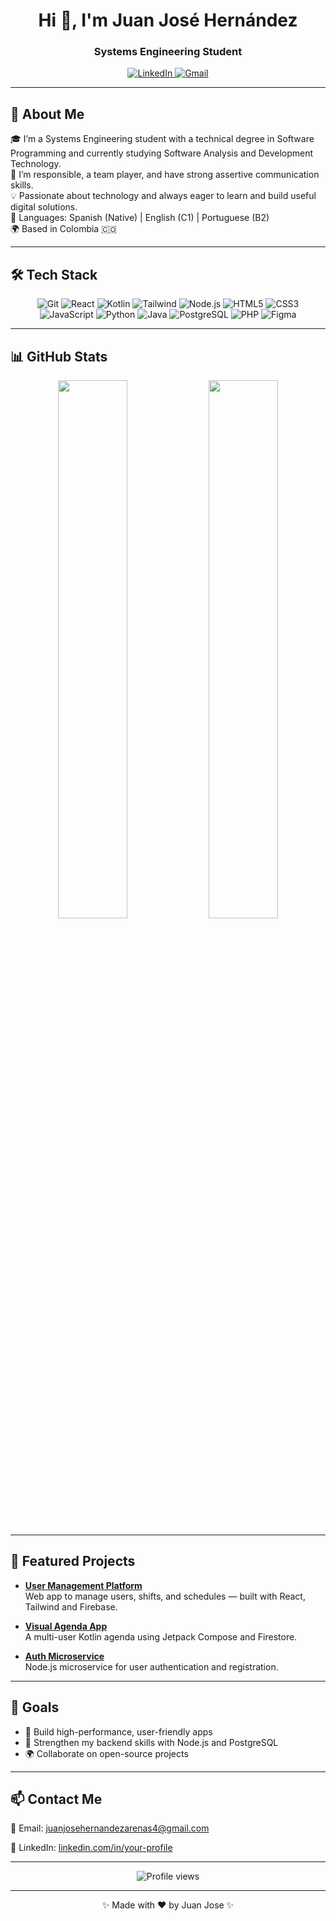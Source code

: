 <h1 align="center">Hi 👋, I'm Juan José Hernández</h1>
<h3 align="center">Systems Engineering Student</h3>

<p align="center">
  <a href="https://www.linkedin.com/in/juanjhernandeza/" target="_blank">
    <img src="https://img.shields.io/badge/LinkedIn-blue?logo=linkedin&style=for-the-badge" alt="LinkedIn">
  </a>
  <a href="mailto:juanjosehernandezarenas4@gmail.com">
    <img src="https://img.shields.io/badge/Gmail-red?logo=gmail&style=for-the-badge" alt="Gmail">
  </a>
  <!--
  <a href="https://your-portfolio.com" target="_blank">
    <img src="https://img.shields.io/badge/Portfolio-000000?logo=vercel&style=for-the-badge" alt="Portfolio">
  </a>-->
</p>

---

## 🚀 About Me

🎓 I’m a Systems Engineering student with a technical degree in Software Programming and currently studying Software Analysis and Development Technology.  
🤝 I’m responsible, a team player, and have strong assertive communication skills.  
💡 Passionate about technology and always eager to learn and build useful digital solutions.  
🧠 Languages: Spanish (Native) | English (C1) | Portuguese (B2)  
🌍 Based in Colombia 🇨🇴

---

## 🛠️ Tech Stack

<div align="center">
  
![Git](https://img.shields.io/badge/-Git-F05032?logo=git&logoColor=white&style=for-the-badge)
![React](https://img.shields.io/badge/-React-61DAFB?logo=react&logoColor=white&style=for-the-badge)
![Kotlin](https://img.shields.io/badge/-Kotlin-0095D5?logo=kotlin&logoColor=white&style=for-the-badge)
![Tailwind](https://img.shields.io/badge/-Tailwind-38B2AC?logo=tailwind-css&logoColor=white&style=for-the-badge)
![Node.js](https://img.shields.io/badge/-Node.js-339933?logo=node.js&logoColor=white&style=for-the-badge)
![HTML5](https://img.shields.io/badge/-HTML5-E34F26?logo=html5&logoColor=white&style=for-the-badge)
![CSS3](https://img.shields.io/badge/-CSS3-1572B6?logo=css3&logoColor=white&style=for-the-badge)
![JavaScript](https://img.shields.io/badge/-JavaScript-F7DF1E?logo=javascript&logoColor=black&style=for-the-badge)
![Python](https://img.shields.io/badge/-Python-3776AB?logo=python&logoColor=white&style=for-the-badge)
![Java](https://img.shields.io/badge/-Java-007396?logo=java&logoColor=white&style=for-the-badge)
![PostgreSQL](https://img.shields.io/badge/-PostgreSQL-4169E1?logo=postgresql&logoColor=white&style=for-the-badge)
![PHP](https://img.shields.io/badge/-PHP-777BB4?logo=php&logoColor=white&style=for-the-badge)
![Figma](https://img.shields.io/badge/-Figma-F24E1E?logo=figma&logoColor=white&style=for-the-badge)

</div>

---

## 📊 GitHub Stats

<p align="center">
  <img width="47%" src="https://github-readme-stats.vercel.app/api?username=juanjoher&show_icons=true&theme=radical" />
  <img width="47%" src="https://github-readme-stats.vercel.app/api/top-langs/?username=juanjoher&layout=compact&theme=radical" />
</p>

---

## 📂 Featured Projects

- **[User Management Platform](https://github.com/juanjoher/user-management)**  
  Web app to manage users, shifts, and schedules — built with React, Tailwind and Firebase.

- **[Visual Agenda App](https://github.com/juanjoher/visual-agenda)**  
  A multi-user Kotlin agenda using Jetpack Compose and Firestore.

- **[Auth Microservice](https://github.com/juanjoher/auth-service)**  
  Node.js microservice for user authentication and registration.

---

## 🎯 Goals

- 📱 Build high-performance, user-friendly apps  
- 🧠 Strengthen my backend skills with Node.js and PostgreSQL  
- 🌍 Collaborate on open-source projects  

---

## 📫 Contact Me

📩 Email: juanjosehernandezarenas4@gmail.com  
<!--
🌐 Portfolio: [your-portfolio.com](https://your-portfolio.com)
-->
📱 LinkedIn: [linkedin.com/in/your-profile](https://www.linkedin.com/in/juanjhernandeza/)

---

<p align="center">
  <img src="https://komarev.com/ghpvc/?username=juanjoher&label=Profile%20views&color=blueviolet&style=flat" alt="Profile views" />
</p>

---

<p align="center">✨ Made with ❤️ by Juan Jose ✨</p>
